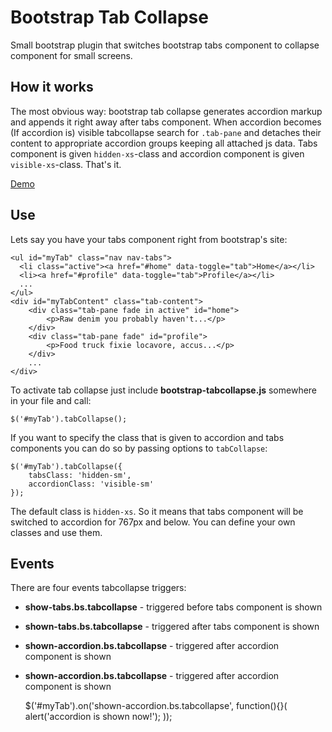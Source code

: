 Bootstrap Tab Collapse
======================

Small bootstrap plugin that switches bootstrap tabs component to collapse component for small screens.

How it works
------------

The most obvious way: bootstrap tab collapse generates accordion markup and appends it right away after tabs component.
When accordion becomes (If accordion is) visible tabcollapse search for `.tab-pane` and detaches their content to appropriate
accordion groups keeping all attached js data.
Tabs component is given `hidden-xs`-class and accordion component is given `visible-xs`-class. That's it.

[Demo](http://tabcollapse.okendoken.com/example/example.html)

Use
------------

Lets say you have your tabs component right from bootstrap's site:

    <ul id="myTab" class="nav nav-tabs">
      <li class="active"><a href="#home" data-toggle="tab">Home</a></li>
      <li><a href="#profile" data-toggle="tab">Profile</a></li>
      ...
    </ul>
    <div id="myTabContent" class="tab-content">
        <div class="tab-pane fade in active" id="home">
            <p>Raw denim you probably haven't...</p>
        </div>
        <div class="tab-pane fade" id="profile">
            <p>Food truck fixie locavore, accus...</p>
        </div>
        ...
    </div>

To activate tab collapse just include **bootstrap-tabcollapse.js** somewhere in your file and call:

    $('#myTab').tabCollapse();

If you want to specify the class that is given to accordion and tabs components you can do so by passing options to `tabCollapse`:

    $('#myTab').tabCollapse({
        tabsClass: 'hidden-sm',
        accordionClass: 'visible-sm'
    });

The default class is `hidden-xs`. So it means that tabs component will be switched to accordion for 767px and below. You can define your own classes and use them.

Events
------------

There are four events tabcollapse triggers:
*   **show-tabs.bs.tabcollapse** - triggered before tabs component is shown
*   **shown-tabs.bs.tabcollapse** - triggered after tabs component is shown
*   **shown-accordion.bs.tabcollapse** - triggered after accordion component is shown
*   **shown-accordion.bs.tabcollapse** - triggered after accordion component is shown


    $('#myTab').on('shown-accordion.bs.tabcollapse', function(){}(
        alert('accordion is shown now!');
    ));